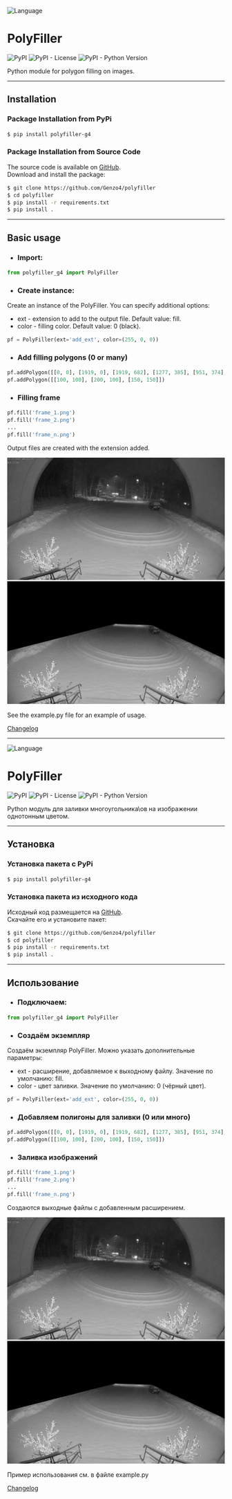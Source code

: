 ![Language](https://img.shields.io/badge/English-brigthgreen)

# PolyFiller

![PyPI](https://img.shields.io/pypi/v/polyfiller-g4)
![PyPI - License](https://img.shields.io/pypi/l/polyfiller-g4)
![PyPI - Python Version](https://img.shields.io/pypi/pyversions/polyfiller-g4)

Python module for polygon filling on images.

***

## Installation

### Package Installation from PyPi

```bash
$ pip install polyfiller-g4
```

### Package Installation from Source Code

The source code is available on [GitHub](https://github.com/Genzo4/polyfiller).  
Download and install the package:

```bash
$ git clone https://github.com/Genzo4/polyfiller
$ cd polyfiller
$ pip install -r requirements.txt
$ pip install .
```

***

## Basic usage

- ### Import:
```python
from polyfiller_g4 import PolyFiller
```

- ### Create instance:
Create an instance of the PolyFiller. You can specify additional options:
- ext - extension to add to the output file.
  Default value: fill.
- color - filling color.
  Default value: 0 (black).

```python
pf = PolyFiller(ext='add_ext', color=(255, 0, 0))
```

- ### Add filling polygons (0 or many)
```python
pf.addPolygon([[0, 0], [1919, 0], [1919, 682], [1277, 385], [951, 374], [0, 615]])
pf.addPolygon([[100, 100], [200, 100], [150, 150]])
```

- ### Filling frame
```python
pf.fill('frame_1.png')
pf.fill('frame_2.png')
...
pf.fill('frame_n.png')
```
Output files are created with the extension added.

![Input frame](https://github.com/Genzo4/polyfiller/raw/main/images/frame_1.png "Input frame")
![Output frame](https://github.com/Genzo4/polyfiller/raw/main/images/frame_1.fill.png "Output frame")

See the example.py file for an example of usage.

[Changelog](https://github.com/Genzo4/polyfiller/blob/main/CHANGELOG.md)
***

![Language](https://img.shields.io/badge/Русский-brigthgreen)

# PolyFiller

![PyPI](https://img.shields.io/pypi/v/polyfiller-g4)
![PyPI - License](https://img.shields.io/pypi/l/polyfiller-g4)
![PyPI - Python Version](https://img.shields.io/pypi/pyversions/polyfiller-g4)

Python модуль для заливки многоугольника\ов на изображении однотонным цветом. 

***

## Установка

### Установка пакета с PyPi

```bash
$ pip install polyfiller-g4
```

### Установка пакета из исходного кода

Исходный код размещается на [GitHub](https://github.com/Genzo4/polyfiller).  
Скачайте его и установите пакет:

```bash
$ git clone https://github.com/Genzo4/polyfiller
$ cd polyfiller
$ pip install -r requirements.txt
$ pip install .
```

***

## Использование

- ### Подключаем:
```python
from polyfiller_g4 import PolyFiller
```

- ### Создаём экземпляр
Создаём экземпляр PolyFiller. Можно указать дополнительные параметры:
- ext - расширение, добавляемое к выходному файлу.
  Значение по умолчанию: fill.
- color - цвет заливки.
  Значение по умолчанию: 0 (чёрный цвет).

```python
pf = PolyFiller(ext='add_ext', color=(255, 0, 0))
```

- ### Добавляем полигоны для заливки (0 или много)
```python
pf.addPolygon([[0, 0], [1919, 0], [1919, 682], [1277, 385], [951, 374], [0, 615]])
pf.addPolygon([[100, 100], [200, 100], [150, 150]])
```

- ### Заливка изображений
```python
pf.fill('frame_1.png')
pf.fill('frame_2.png')
...
pf.fill('frame_n.png')
```
Создаются выходные файлы с добавленным расширением.

![Input frame](https://github.com/Genzo4/polyfiller/raw/main/images/frame_1.png "Input frame")
![Output frame](https://github.com/Genzo4/polyfiller/raw/main/images/frame_1.fill.png "Output frame")

Пример использования см. в файле example.py

[Changelog](https://github.com/Genzo4/polyfiller/blob/main/CHANGELOG.md)

